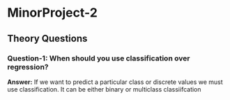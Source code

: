 # MinorProject-2

## Theory Questions

### Question-1: When should you use classification over regression?

**Answer:** If we want to predict a particular class or discrete values we must use classification. It can be either binary or multiclass classiifcation 

